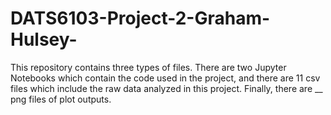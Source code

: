 # DATS6103-Project-2-Graham-Hulsey-
This repository contains three types of files. There are two Jupyter Notebooks which contain the code used in the project, and there are 11 csv files which include the raw data analyzed in this project. Finally, there are __ png files of plot outputs.
